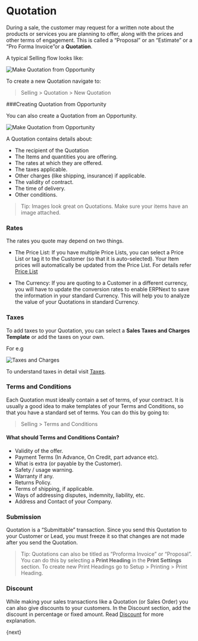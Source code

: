 # Quotation

During a sale, the customer may request for a written note about the products
or services you are planning to offer, along with the prices and other terms
of engagement. This is called a “Proposal” or an “Estimate” or a “Pro Forma
Invoice”or a **Quotation**.

A typical Selling flow looks like:

<img class="screenshot" alt="Make Quotation from Opportunity" src="/assets/erpnext_docs/assets/img/selling/selling-flow.png">

To create a new Quotation navigate to:

> Selling > Quotation > New Quotation

###Creating Quotation from Opportunity

You can also create a Quotation from an Opportunity.

<img class="screenshot" alt="Make Quotation from Opportunity" src="/assets/erpnext_docs/assets/img/selling/make-quote-from-opp.png">

A Quotation contains details about:

  * The recipient of the Quotation
  * The Items and quantities you are offering.
  * The rates at which they are offered.
  * The taxes applicable.
  * Other charges (like shipping, insurance) if applicable.
  * The validity of contract.
  * The time of delivery.
  * Other conditions.

> Tip: Images look great on Quotations. Make sure your items have an image attached.

### Rates

The rates you quote may depend on two things.

  * The Price List: If you have multiple Price Lists, you can select a Price List or tag it to the Customer (so that it is auto-selected). Your Item prices will automatically be updated from the Price List. For details refer [Price List](/docs/user/manual/en/setting-up/price-lists.html)

  * The Currency: If you are quoting to a Customer in a different currency, you will have to update the conversion rates to enable ERPNext to save the information in your standard Currency. This will help you to analyze the value of your Quotations in standard Currency.

### Taxes

To add taxes to your Quotation, you can select a **Sales Taxes and Charges Template** or add the taxes on your own.

For e.g

<img class="screenshot" alt="Taxes and Charges" src="/assets/erpnext_docs/assets/img/selling/taxes-and-charges.gif">

To understand taxes in detail visit [Taxes](/docs/user/manual/en/setting-up/setting-up-taxes.html).

### Terms and Conditions

Each Quotation must ideally contain a set of terms, of your contract. It is
usually a good idea to make templates of your Terms and Conditions, so that
you have a standard set of terms. You can do this by going to:

> Selling > Terms and Conditions

#### What should Terms and Conditions Contain?

  * Validity of the offer.
  * Payment Terms (In Advance, On Credit, part advance etc).
  * What is extra (or payable by the Customer).
  * Safety / usage warning.
  * Warranty if any.
  * Returns Policy.
  * Terms of shipping, if applicable.
  * Ways of addressing disputes, indemnity, liability, etc.
  * Address and Contact of your Company.

### Submission

Quotation is a “Submittable” transaction. Since you send this Quotation to
your Customer or Lead, you must freeze it so that changes are not made after
you send the Quotation.

> Tip: Quotations can also be titled as “Proforma Invoice” or “Proposal”.
You can do this by selecting a **Print Heading** in the **Print Settings**
section. To create new Print Headings go to Setup > Printing >
Print Heading.

### Discount

While making your sales transactions like a Quotation (or Sales Order) you
can also give discounts to your customers. In the Discount section, add
the discount in percentage or fixed amount. Read [Discount](https://erpnext.org/docs/user/manual/en/selling/articles/applying-discount) for more explanation.

{next}
